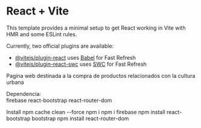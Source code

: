 # React + Vite

This template provides a minimal setup to get React working in Vite with HMR and some ESLint rules.

Currently, two official plugins are available:

- [@vitejs/plugin-react](https://github.com/vitejs/vite-plugin-react/blob/main/packages/plugin-react/README.md) uses [Babel](https://babeljs.io/) for Fast Refresh
- [@vitejs/plugin-react-swc](https://github.com/vitejs/vite-plugin-react-swc) uses [SWC](https://swc.rs/) for Fast Refresh




Pagina web destinada a la compra de productos relacionados con la cultura urbana 

Dependencia:  
firebase
react-bootstrap 
react-router-dom


Install
npm cache clean --force
npm i 
npm i firebase
npm install react-bootstrap bootstrap
npm install react-router-dom


